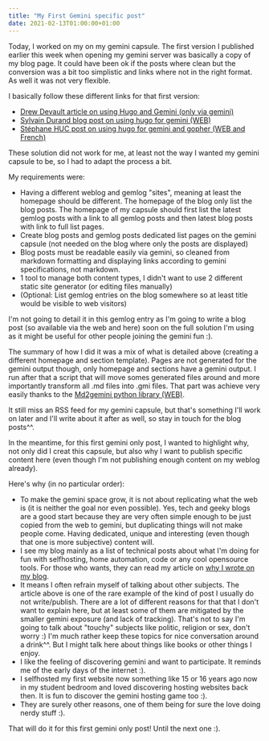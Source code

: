 ```yaml
---
title: "My First Gemini specific post"
date: 2021-02-13T01:00:00+01:00
---
```


Today, I worked on my on my gemini capsule. The first version I published earlier this week when opening my gemini server was basically a copy of my blog page. It could have been ok if the posts where clean but the conversion was a bit too simplistic and links where not in the right format. As well it was not very flexible.

I basically follow these different links for that first version:
- [Drew Devault article on using Hugo and Gemini (only via gemini)](gemini://drewdevault.com/2020/09/27/Gemini-and-Hugo.gmi)
- [Sylvain Durand blog post on using hugo for gemini (WEB)](https://sylvaindurand.org/gemini-and-hugo/)
- [Stéphane HUC post on using hugo for gemini and gopher (WEB and French)](https://doc.huc.fr.eu.org/fr/web/hugo/hugo-gemini-gopher/)

These solution did not work for me, at least not the way I wanted my gemini capsule to be, so I had to adapt the process a bit.

My requirements were:
- Having a different weblog and gemlog "sites", meaning at least the homepage should be different. The homepage of the blog only list the blog posts. The homepage of my capsule should first list the latest gemlog posts with a link to all gemlog posts and then latest blog posts with link to full list pages.
- Create blog posts and gemlog posts dedicated list pages on the gemini capsule (not needed on the blog where only the posts are displayed)
- Blog posts must be readable easily via gemini, so cleaned from markdown formatting and displaying links according to gemini specifications, not markdown.
- 1 tool to manage both content types, I didn't want to use 2 different static site generator (or editing files manually)
- (Optional: List gemlog entries on the blog somewhere so at least title would be visible to web visitors)

I'm not going to detail it in this gemlog entry as I'm going to write a blog post (so available via the web and here) soon on the full solution I'm using as it might be useful for other people joining the gemini fun :).

The summary of how I did it was a mix of what is detailed above (creating a different homepage and section template). Pages are not generated for the gemini output though, only homepage and sections have a gemini output. I run after that a script that will move somes generated files around and more importantly transform all .md files into .gmi files. That part was achieve very easily thanks to the [Md2gemini python library (WEB)](https://github.com/makeworld-the-better-one/md2gemini).


It still miss an RSS feed for my gemini capsule, but that's something I'll work on later and I'll write about it after as well, so stay in touch for the blog posts^^.

In the meantime, for this first gemini only post, I wanted to highlight why, not only did I creat this capsule, but also why I want to publish specific content here (even though I'm not publishing enough content on my weblog already).

Here's why (in no particular order):
- To make the gemini space grow, it is not about replicating what the web is (it is neither the goal nor even possible). Yes, tech and geeky blogs are a good start because they are very often simple enough to be just copied from the web to gemini, but duplicating things will not make people come. Having dedicated, unique and interesting (even though that one is more subjective) content will.
- I see my blog mainly as a list of technical posts about what I'm doing for fun with selfhosting, home automation, code or any cool opensource tools. For those who wants, they can read my article on [why I wrote on my blog](gemini://gmi.bacardi55.io/posts/2020/04/25/why-do-i-write-on-this-blog.gmi).
- It means I often refrain myself of talking about other subjects. The article above is one of the rare example of the kind of post I usually do not write/publish. There are a lot of different reasons for that that I don't want to explain here, but at least some of them are mitigated by the smaller gemini exposure (and lack of tracking). That's not to say I'm going to talk about "touchy" subjects like politic, religion or sex, don't worry :) I'm much rather keep these topics for nice conversation around a drink^^. But I might talk here about things like books or other things I enjoy.
- I like the feeling of discovering gemini and want to participate. It reminds me of the early days of the internet :).
- I selfhosted my first website now something like 15 or 16 years ago now in my student bedroom and loved discovering hosting websites back then. It is fun to discover the gemini hosting game too :).
- They are surely other reasons, one of them being for sure the love doing nerdy stuff :).

That will do it for this first gemini only post! Until the next one :).
